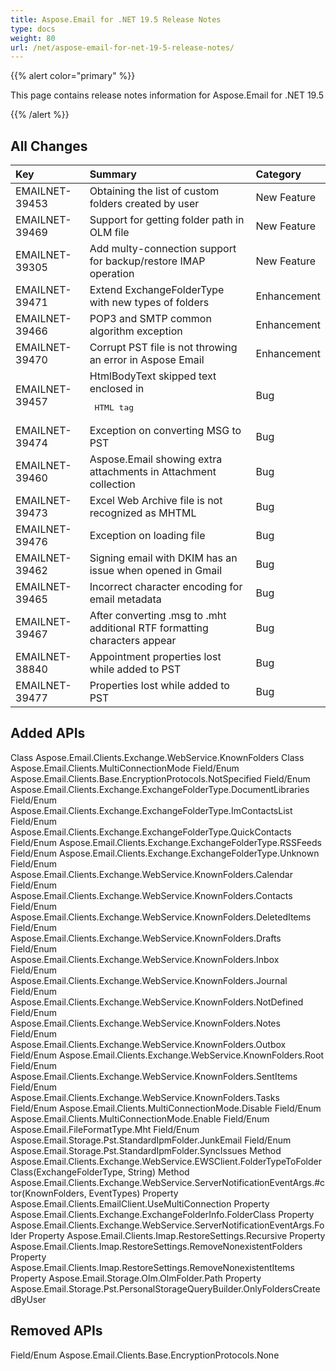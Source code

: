 ```yaml
---
title: Aspose.Email for .NET 19.5 Release Notes
type: docs
weight: 80
url: /net/aspose-email-for-net-19-5-release-notes/
---
```


{{% alert color="primary" %}} 

This page contains release notes information for Aspose.Email for .NET 19.5

{{% /alert %}} 
## **All Changes**


|**Key**|**Summary**|**Category**|
| :- | :- | :- |
|EMAILNET-39453|Obtaining the list of custom folders created by user|New Feature|
|EMAILNET-39469|Support for getting folder path in OLM file|New Feature|
|EMAILNET-39305|Add multy-connection support for backup/restore IMAP operation|New Feature|
|EMAILNET-39471|Extend ExchangeFolderType with new types of folders|Enhancement|
|EMAILNET-39466|POP3 and SMTP common algorithm exception|Enhancement|
|EMAILNET-39470|Corrupt PST file is not throwing an error in Aspose Email|Enhancement|
|EMAILNET-39457 |HtmlBodyText skipped text enclosed in <pre> HTML tag|Bug|
|EMAILNET-39474|Exception on converting MSG to PST|Bug|
|EMAILNET-39460|Aspose.Email showing extra attachments in Attachment collection|Bug|
|EMAILNET-39473|Excel Web Archive file is not recognized as MHTML|Bug|
|EMAILNET-39476|Exception on loading file|Bug|
|EMAILNET-39462|Signing email with DKIM has an issue when opened in Gmail|Bug|
|EMAILNET-39465|Incorrect character encoding for email metadata|Bug|
|EMAILNET-39467|After converting .msg to .mht additional RTF formatting characters appear|Bug|
|EMAILNET-38840|Appointment properties lost while added to PST|Bug|
|EMAILNET-39477|Properties lost while added to PST|Bug|

## **Added APIs**


Class Aspose.Email.Clients.Exchange.WebService.KnownFolders
Class Aspose.Email.Clients.MultiConnectionMode
Field/Enum Aspose.Email.Clients.Base.EncryptionProtocols.NotSpecified
Field/Enum Aspose.Email.Clients.Exchange.ExchangeFolderType.DocumentLibraries
Field/Enum Aspose.Email.Clients.Exchange.ExchangeFolderType.ImContactsList
Field/Enum Aspose.Email.Clients.Exchange.ExchangeFolderType.QuickContacts
Field/Enum Aspose.Email.Clients.Exchange.ExchangeFolderType.RSSFeeds
Field/Enum Aspose.Email.Clients.Exchange.ExchangeFolderType.Unknown
Field/Enum Aspose.Email.Clients.Exchange.WebService.KnownFolders.Calendar
Field/Enum Aspose.Email.Clients.Exchange.WebService.KnownFolders.Contacts
Field/Enum Aspose.Email.Clients.Exchange.WebService.KnownFolders.DeletedItems
Field/Enum Aspose.Email.Clients.Exchange.WebService.KnownFolders.Drafts
Field/Enum Aspose.Email.Clients.Exchange.WebService.KnownFolders.Inbox
Field/Enum Aspose.Email.Clients.Exchange.WebService.KnownFolders.Journal
Field/Enum Aspose.Email.Clients.Exchange.WebService.KnownFolders.NotDefined
Field/Enum Aspose.Email.Clients.Exchange.WebService.KnownFolders.Notes
Field/Enum Aspose.Email.Clients.Exchange.WebService.KnownFolders.Outbox
Field/Enum Aspose.Email.Clients.Exchange.WebService.KnownFolders.Root
Field/Enum Aspose.Email.Clients.Exchange.WebService.KnownFolders.SentItems
Field/Enum Aspose.Email.Clients.Exchange.WebService.KnownFolders.Tasks
Field/Enum Aspose.Email.Clients.MultiConnectionMode.Disable
Field/Enum Aspose.Email.Clients.MultiConnectionMode.Enable
Field/Enum Aspose.Email.FileFormatType.Mht
Field/Enum Aspose.Email.Storage.Pst.StandardIpmFolder.JunkEmail
Field/Enum Aspose.Email.Storage.Pst.StandardIpmFolder.SyncIssues
Method Aspose.Email.Clients.Exchange.WebService.EWSClient.FolderTypeToFolderClass(ExchangeFolderType, String)
Method Aspose.Email.Clients.Exchange.WebService.ServerNotificationEventArgs.#ctor(KnownFolders, EventTypes)
Property Aspose.Email.Clients.EmailClient.UseMultiConnection
Property Aspose.Email.Clients.Exchange.ExchangeFolderInfo.FolderClass
Property Aspose.Email.Clients.Exchange.WebService.ServerNotificationEventArgs.Folder
Property Aspose.Email.Clients.Imap.RestoreSettings.Recursive
Property Aspose.Email.Clients.Imap.RestoreSettings.RemoveNonexistentFolders
Property Aspose.Email.Clients.Imap.RestoreSettings.RemoveNonexistentItems
Property Aspose.Email.Storage.Olm.OlmFolder.Path
Property Aspose.Email.Storage.Pst.PersonalStorageQueryBuilder.OnlyFoldersCreatedByUser
## **Removed APIs**

Field/Enum Aspose.Email.Clients.Base.EncryptionProtocols.None
